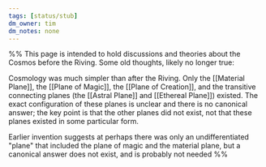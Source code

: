 ```yaml
---
tags: [status/stub]
dm_owner: tim
dm_notes: none
---
```



%% This page is intended to hold discussions and theories about the Cosmos before the Riving. Some old thoughts, likely no longer true:

Cosmology was much simpler than after the Riving. Only the [[Material Plane]], the [[Plane of Magic]], the [[Plane of Creation]], and the transitive connecting planes (the [[Astral Plane]] and [[Ethereal Plane]]) existed. The exact configuration of these planes is unclear and there is no canonical answer; the key point is that the other planes did not exist, not that these planes existed in some particular form. 

Earlier invention suggests at perhaps there was only an undifferentiated "plane" that included the plane of magic and the material plane, but a canonical answer does not exist, and is probably not needed
%%